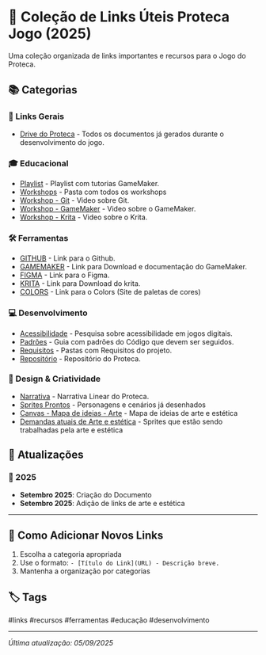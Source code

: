 # 📁 Coleção de Links Úteis Proteca Jogo (2025)

Uma coleção organizada de links importantes e recursos para o Jogo do Proteca.

## 📚 Categorias

### 🔗 Links Gerais
- [Drive do Proteca](https://drive.google.com/drive/folders/1CnWoH6wU3iAGkXmzyxYVM1_Pci5m-sa0?ths=true) - Todos os documentos já gerados durante o desenvolvimento do jogo.

### 🎓 Educacional
- [Playlist](https://www.youtube.com/playlist?list=PLtxasG2-d9V5kZYfvLiR7QqPDJSc_LDYy&jct=3r3NLkIMzbulcfrsM8lLTg) - Playlist com tutorias GameMaker.
- [Workshops](https://drive.google.com/drive/folders/1eAu4J7f7-rJ9aDQ5RHu16lRCUwRWiTQ5?ths=true) - Pasta com todos os workshops
- [Workshop - Git](https://drive.google.com/file/d/1R5ReURHkrVxjyZp3jhRofRjiqTFZ6ewI/view?usp=drive_link) - Video sobre Git.
- [Workshop - GameMaker](https://drive.google.com/file/d/1i3nHLx3x0hIvwYgF4kaOUFqZXbggH5JM/view?usp=drive_link) - Video sobre o GameMaker.
- [Workshop - Krita](https://drive.google.com/file/d/17jHiuWBKNEIawnGHLzXGhLwS_2gqwvS1/view?usp=drive_link) - Video sobre o Krita.


### 🛠️ Ferramentas
- [GITHUB](https://github.com/) - Link para o Github.
- [GAMEMAKER](https://gamemaker.io/en) - Link para Download e documentação do GameMaker.
- [FIGMA](https://www.figma.com) - Link para o Figma.
- [KRITA](https://krita.org/en/) - Link para Download do krita.
- [COLORS](https://coolors.co/) - Link para o Colors (Site de paletas de cores)


### 💻 Desenvolvimento
- [Acessibilidade](https://docs.google.com/document/d/1C1Shi5spiznY5vr8WRzIFB13IK-DW4efVLIkyreg37s/edit?tab=t.0) - Pesquisa sobre acessibilidade em jogos digitais.
- [Padrões](https://docs.google.com/document/d/12A0xtUpHdvCHkNYv1IuV4lTE5dfarqu4dz35lhsjoZM/edit?tab=t.0) - Guia com padrões do Código que devem ser seguidos.
- [Requisitos](https://drive.google.com/drive/folders/1VP15mWyamQFkNO181Trnv51JnJVRP1L4?ths=true) - Pastas com Requisitos do projeto.
- [Repositório](https://github.com/Proteca-Org/proteca) - Repositório do Proteca.

### 🎨 Design & Criatividade
- [Narrativa](https://docs.google.com/document/d/1t9D8qfzkO08c-H11KnQlU_rjxJ7pgO13fKKCJxUCxM8/edit?tab=t.0#heading=h.ploptmfjpngl) - Narrativa Linear do Proteca.
- [Sprites Prontos](https://drive.google.com/drive/folders/1A_UZrkd5ZaVskSBmjeLY1U0_2lzcSvKv) - Personagens e cenários já desenhados
- [Canvas - Mapa de ideias - Arte](https://www.canva.com/design/DAGpBYcit18/Z7DGuiL5cVYYMswGxz1feg/edit) - Mapa de ideias de arte e estética
- [Demandas atuais de Arte e estética](https://docs.google.com/document/d/1lBdmyFHqT5E1xkrRoXOuIqjmS3j7FwBLfG9MyP0XCgc/edit?tab=t.0#heading=h.w5ryp5i6j4rt) - Sprites que estão sendo trabalhadas pela arte e estética

## 🔄 Atualizações

### 📅 2025
- **Setembro 2025**: Criação do Documento
- **Setembro 2025**: Adição de links de arte e estética

---

## 📝 Como Adicionar Novos Links

1. Escolha a categoria apropriada
2. Use o formato: `- [Título do Link](URL) - Descrição breve.`
3. Mantenha a organização por categorias

## 🏷️ Tags
#links #recursos #ferramentas #educação #desenvolvimento

---

*Última atualização: 05/09/2025*
